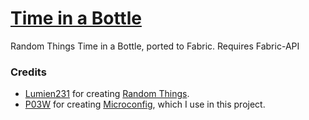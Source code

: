 # [Time in a Bottle](https://www.curseforge.com/minecraft/mc-mods/time-in-a-bottle)

Random Things Time in a Bottle, ported to Fabric.
Requires Fabric-API

### Credits
* [Lumien231](https://www.curseforge.com/members/lumien231) for creating [Random Things](https://www.curseforge.com/minecraft/mc-mods/random-things).
* [P03W](https://github.com/P03W) for creating [Microconfig](https://github.com/P03W/Microconfig), which I use in this project.
